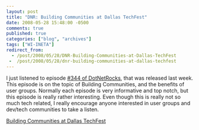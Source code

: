 ```yaml
---
layout: post
title: "DNR: Building Communities at Dallas TechFest"
date: 2008-05-28 15:48:00 -0500
comments: true
published: true
categories: ["blog", "archives"]
tags: ["WI-INETA"]
redirect_from: 
  - /post/2008/05/28/DNR-Building-Communities-at-Dallas-TechFest
 -  /post/2008/05/28/dnr-building-communities-at-dallas-techfest
---
```

<!-- more -->
<p>I just listened to episode <a href="http://www.dotnetrocks.com/default.aspx?showNum=344">#344 of DotNetRocks</a>, that was released last week. This episode is on the topic of Building Communities, and the benefits of user groups. Normally each episode is very informative and top notch, but this episode is really rather interesting. Even though this is really not so much tech related, I really encourage anyone interested in user groups and dev/tech communities to take a listen.</p>
<p><a href="http://www.dotnetrocks.com/default.aspx?showNum=344">Building Communities at Dallas TechFest</a></p>
